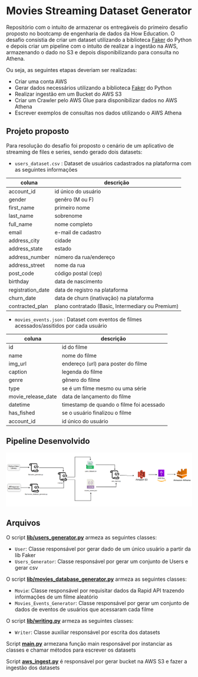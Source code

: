
# Movies Streaming Dataset Generator

Repositório com o intuito de armazenar os entregáveis do primeiro desafio proposto no bootcamp de engenharia de dados da How Education. O desafio consistia de criar um dataset utilizando a biblioteca [Faker](https://faker.readthedocs.io/en/master/) do Python e depois criar um pipeline com o intuito de realizar a ingestão na AWS, armazenando o dado no S3 e depois disponibilizando para consulta no Athena.

Ou seja, as seguintes etapas deveriam ser realizadas:

- Criar uma conta AWS
- Gerar dados necessários utilizando a biblioteca [Faker](https://faker.readthedocs.io/en/master/) do Python
- Realizar ingestão em um Bucket do AWS S3
- Criar um Crawler pelo AWS Glue para disponibilizar dados no AWS Athena
- Escrever exemplos de consultas nos dados utilizando o AWS Athena


## Projeto proposto
Para resolução do desafio foi proposto o cenário de um aplicativo de streaming de files e series, sendo gerado dois datasets:

- `users_dataset.csv` : Dataset de usuários cadastrados na plataforma com as seguintes informações

| coluna     | descrição |
|------------|-----------|
| account_id |id único do usuário|
| gender     |genêro (M ou F)|
| first_name |primeiro nome|
| last_name  |sobrenome|
| full_name |nome completo|
| email| e-mail de cadastro|
| address_city| cidade|
| address_state | estado|
| address_number| número da rua/endereço|
| address_street| nome da rua|
| post_code| código postal (cep)|
| birthday| data de nascimento|
| registration_date| data de registro na plataforma|
| churn_date| data de churn (inativação) na plataforma|
| contracted_plan| plano contratado (Basic, Intermediary ou Premium)|

- `movies_events.json` : Dataset com eventos de filmes acessados/assitidos por cada usuário

| coluna     | descrição |
|------------|-----------|
| id |id do filme|
| name     |nome do filme|
| img_url |endereço (url) para poster do filme|
| caption  |legenda do filme|
| genre | gênero do filme|
| type| se é um filme mesmo ou uma série|
| movie_release_date| data de lançamento do filme|
| datetime | timestamp de quando o filme foi acessado|
| has_fished| se o usuário finalizou o filme|
| account_id| id único do usuário|



## Pipeline Desenvolvido

![Alt Text](https://github.com/MatheusBorgesKamla/fake_dataset_movies_streaming_generator/blob/main/files/pipeline.png)


## Arquivos

O script **[lib/users_generator.py](https://github.com/MatheusBorgesKamla/fake_dataset_movies_streaming_generator/blob/main/libs/users_generator.py)** armeza as seguintes classes:
- `User`: Classe responsável por gerar dado de um único usuário a partir da lib Faker
- `Users_Generator`: Classe responsável por gerar um conjunto de Users e gerar csv


O script **[lib/movies_database_generator.py](https://github.com/MatheusBorgesKamla/fake_dataset_movies_streaming_generator/blob/main/libs/movies_database_generator.py)** armeza as seguintes classes:
- `Movie`: Classe responsável por requisitar dados da Rapid API trazendo informações de um filme aleatório
- `Movies_Events_Generator`: Classe responsável por gerar um conjunto de dados de eventos de usuários que acessaram cada filme


O script **[lib/writing.py](https://github.com/MatheusBorgesKamla/fake_dataset_movies_streaming_generator/blob/main/libs/writing.py)** armeza as seguintes classes:
- `Writer`: Classe auxiliar responsável por escrita dos datasets


Script **[main.py](https://github.com/MatheusBorgesKamla/fake_dataset_movies_streaming_generator/blob/main/main.py)** armezana função main responsável por instanciar as classes e chamar métodos para escrever os datasets

Script **[aws_ingest.py](https://github.com/MatheusBorgesKamla/fake_dataset_movies_streaming_generator/blob/main/aws_ingest.py)** é responsável por gerar bucket na AWS S3 e fazer a ingestão dos datasets




